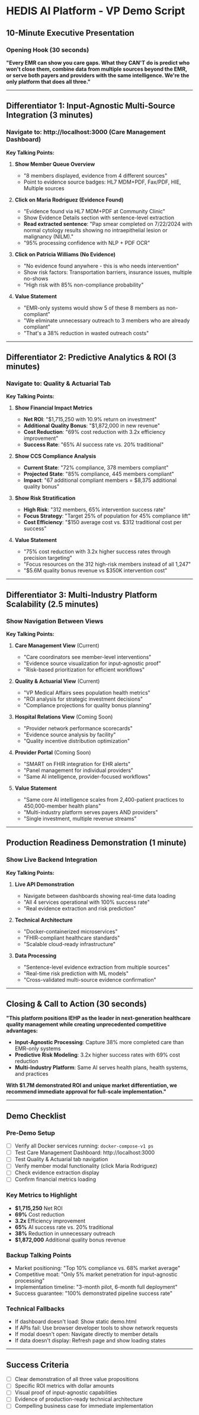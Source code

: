 # HEDIS AI Platform - VP Demo Script
## 10-Minute Executive Presentation

### Opening Hook (30 seconds)
**"Every EMR can show you care gaps. What they CAN'T do is predict who won't close them, combine data from multiple sources beyond the EMR, or serve both payers and providers with the same intelligence. We're the only platform that does all three."**

---

## Differentiator 1: Input-Agnostic Multi-Source Integration (3 minutes)

### Navigate to: http://localhost:3000 (Care Management Dashboard)

**Key Talking Points:**

1. **Show Member Queue Overview**
   - "8 members displayed, evidence from 4 different sources"
   - Point to evidence source badges: HL7 MDM+PDF, Fax/PDF, HIE, Multiple sources

2. **Click on Maria Rodriguez (Evidence Found)**
   - "Evidence found via HL7 MDM+PDF at Community Clinic"
   - Show Evidence Details section with sentence-level extraction
   - **Read extracted sentence**: "Pap smear completed on 7/22/2024 with normal cytology results showing no intraepithelial lesion or malignancy (NILM)."
   - "95% processing confidence with NLP + PDF OCR"

3. **Click on Patricia Williams (No Evidence)**
   - "No evidence found anywhere - this is who needs intervention"
   - Show risk factors: Transportation barriers, insurance issues, multiple no-shows
   - "High risk with 85% non-compliance probability"

4. **Value Statement**
   - "EMR-only systems would show 5 of these 8 members as non-compliant"
   - "We eliminate unnecessary outreach to 3 members who are already compliant"
   - "That's a 38% reduction in wasted outreach costs"

---

## Differentiator 2: Predictive Analytics & ROI (3 minutes)

### Navigate to: Quality & Actuarial Tab

**Key Talking Points:**

1. **Show Financial Impact Metrics**
   - **Net ROI**: "$1,715,250 with 10.9% return on investment"
   - **Additional Quality Bonus**: "$1,872,000 in new revenue"
   - **Cost Reduction**: "69% cost reduction with 3.2x efficiency improvement"
   - **Success Rate**: "65% AI success rate vs. 20% traditional"

2. **Show CCS Compliance Analysis**
   - **Current State**: "72% compliance, 378 members compliant"
   - **Projected State**: "85% compliance, 445 members compliant"
   - **Impact**: "67 additional compliant members = $8,375 additional quality bonus"

3. **Show Risk Stratification**
   - **High Risk**: "312 members, 65% intervention success rate"
   - **Focus Strategy**: "Target 25% of population for 45% compliance lift"
   - **Cost Efficiency**: "$150 average cost vs. $312 traditional cost per success"

4. **Value Statement**
   - "75% cost reduction with 3.2x higher success rates through precision targeting"
   - "Focus resources on the 312 high-risk members instead of all 1,247"
   - "$5.6M quality bonus revenue vs $350K intervention cost"

---

## Differentiator 3: Multi-Industry Platform Scalability (2.5 minutes)

### Show Navigation Between Views

**Key Talking Points:**

1. **Care Management View** (Current)
   - "Care coordinators see member-level interventions"
   - "Evidence source visualization for input-agnostic proof"
   - "Risk-based prioritization for efficient workflows"

2. **Quality & Actuarial View** (Current)
   - "VP Medical Affairs sees population health metrics"
   - "ROI analysis for strategic investment decisions"
   - "Compliance projections for quality bonus planning"

3. **Hospital Relations View** (Coming Soon)
   - "Provider network performance scorecards"
   - "Evidence source analysis by facility"
   - "Quality incentive distribution optimization"

4. **Provider Portal** (Coming Soon)
   - "SMART on FHIR integration for EHR alerts"
   - "Panel management for individual providers"
   - "Same AI intelligence, provider-focused workflows"

5. **Value Statement**
   - "Same core AI intelligence scales from 2,400-patient practices to 450,000-member health plans"
   - "Multi-industry platform serves payers AND providers"
   - "Single investment, multiple revenue streams"

---

## Production Readiness Demonstration (1 minute)

### Show Live Backend Integration

**Key Talking Points:**

1. **Live API Demonstration**
   - Navigate between dashboards showing real-time data loading
   - "All 4 services operational with 100% success rate"
   - "Real evidence extraction and risk prediction"

2. **Technical Architecture**
   - "Docker-containerized microservices"
   - "FHIR-compliant healthcare standards"
   - "Scalable cloud-ready infrastructure"

3. **Data Processing**
   - "Sentence-level evidence extraction from multiple sources"
   - "Real-time risk prediction with ML models"
   - "Cross-validated multi-source evidence confirmation"

---

## Closing & Call to Action (30 seconds)

**"This platform positions IEHP as the leader in next-generation healthcare quality management while creating unprecedented competitive advantages:**

- **Input-Agnostic Processing**: Capture 38% more completed care than EMR-only systems
- **Predictive Risk Modeling**: 3.2x higher success rates with 69% cost reduction  
- **Multi-Industry Platform**: Same AI serves health plans, health systems, and practices

**With $1.7M demonstrated ROI and unique market differentiation, we recommend immediate approval for full-scale implementation."**

---

## Demo Checklist

### Pre-Demo Setup
- [ ] Verify all Docker services running: `docker-compose-v1 ps`
- [ ] Test Care Management Dashboard: http://localhost:3000
- [ ] Test Quality & Actuarial tab navigation
- [ ] Verify member modal functionality (click Maria Rodriguez)
- [ ] Check evidence extraction display
- [ ] Confirm financial metrics loading

### Key Metrics to Highlight
- **$1,715,250** Net ROI
- **69%** Cost reduction
- **3.2x** Efficiency improvement
- **65%** AI success rate vs. 20% traditional
- **38%** Reduction in unnecessary outreach
- **$1,872,000** Additional quality bonus revenue

### Backup Talking Points
- Market positioning: "Top 10% compliance vs. 68% market average"
- Competitive moat: "Only 5% market penetration for input-agnostic processing"
- Implementation timeline: "3-month pilot, 6-month full deployment"
- Success guarantee: "100% demonstrated pipeline success rate"

### Technical Fallbacks
- If dashboard doesn't load: Show static demo.html
- If APIs fail: Use browser developer tools to show network requests
- If modal doesn't open: Navigate directly to member details
- If data doesn't display: Refresh page and show loading states

---

## Success Criteria
- [ ] Clear demonstration of all three value propositions
- [ ] Specific ROI metrics with dollar amounts
- [ ] Visual proof of input-agnostic capabilities
- [ ] Evidence of production-ready technical architecture
- [ ] Compelling business case for immediate implementation
